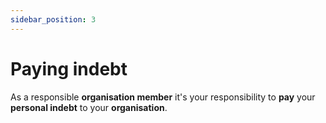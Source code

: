 ```yaml
---
sidebar_position: 3
---
```


# Paying indebt

As a responsible **organisation member** it's your responsibility to **pay** your **personal indebt** to your **organisation**.